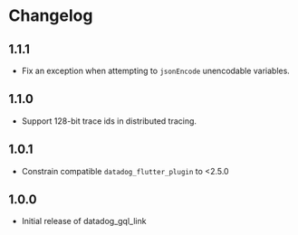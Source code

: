 # Changelog

## 1.1.1

* Fix an exception when attempting to `jsonEncode` unencodable variables.

## 1.1.0

* Support 128-bit trace ids in distributed tracing.

## 1.0.1

* Constrain compatible `datadog_flutter_plugin` to <2.5.0

## 1.0.0

* Initial release of datadog_gql_link
